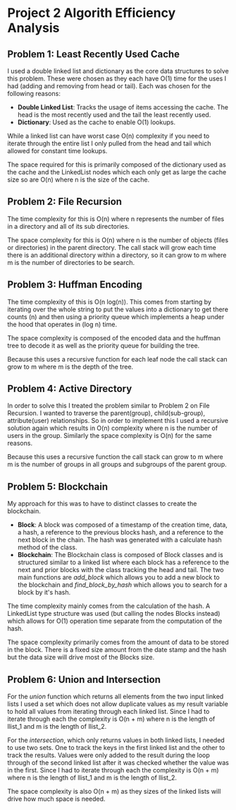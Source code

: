 # Project 2 Algorith Efficiency Analysis

## Problem 1: Least Recently Used Cache

I used a double linked list and dictionary as the core data structures to solve this problem.  These were chosen as they each have O(1) time for the uses I had (adding and removing from head or tail).  Each was chosen for the following reasons:

- **Double Linked List**: Tracks the usage of items accessing the cache.    The head is the most recently used and the tail the least recently used.
- **Dictionary**: Used as the cache to enable O(1) lookups.

While a linked list can have worst case O(n) complexity if you need to iterate through the entire list I only pulled from the head and tail which allowed for constant time lookups.

The space required for this is primarily composed of the dictionary used as the cache and the LinkedList nodes which each only get as large the cache size so are O(n) where n is the size of the cache.

## Problem 2: File Recursion

The time complexity for this is O(n) where n represents the number of files in a directory and all of its sub directories.

The space complexity for this is O(n) where n is the number of objects (files or directories) in the parent directory.  The call stack will grow each time there is an additional directory within a directory, so it can grow to m where m is the number of directories to be search.

## Problem 3: Huffman Encoding

The time complexity of this is O(n log(n)).  This comes from starting by iterating over the whole string to put the values into a dictionary to get there counts (n) and then using a priority queue which implements a heap under the hood that operates in (log n) time.

The space complexity is composed of the encoded data and the huffman tree to decode it as well as the priority queue for building the tree.

Because this uses a recursive function for each leaf node the call stack can grow to m where m is the depth of the tree.  

## Problem 4: Active Directory

In order to solve this I treated the problem similar to Problem 2 on File Recursion.  I wanted to traverse the parent(group), child(sub-group), attribute(user) relationships.  So in order to implement this I used a recursive solution again which results in O(n) complexity where n is the number of users in the group.  Similarly the space complexity is O(n) for the same reasons.

Because this uses a recursive function the call stack can grow to m where m is the number of groups in all groups and subgroups of the parent group.

## Problem 5: Blockchain

My approach for this was to have to distinct classes to create the blockchain.

- **Block**: A block was composed of a timestamp of the creation time, data, a hash, a reference to the previous blocks hash, and a reference to the next block in the chain.  The hash was generated with a calculate hash method of the class.
- **Blockchain**: The Blockchain class is composed of Block classes and is structured similar to a linked list where each block has a reference to the next and prior blocks with the class tracking the head and tail.  The two main functions are *add_block* which allows you to add a new block to the blockchain and *find_block_by_hash* which allows you to search for a block by it's hash.

The time complexity mainly comes from the calculation of the hash.  A LinkedList type structure was used (but calling the nodes Blocks instead) which allows for O(1) operation time separate from the computation of the hash.

The space complexity primarily comes from the amount of data to be stored in the block.  There is a fixed size amount from the date stamp and the hash but the data size will drive most of the Blocks size.

## Problem 6: Union and Intersection

For the *union* function which returns all elements from the two input linked lists I used a set which does not allow duplicate values as my result variable to hold all values from iterating through each linked list.  Since I had to iterate through each the complexity is O(n + m) where n is the length of llist_1 and m is the length of llist_2.

For the *intersection*, which only returns values in both linked lists, I needed to use two sets.  One to track the keys in the first linked list and the other to track the results.  Values were only added to the result during the loop through of the second linked list after it was checked whether the value was in the first.  Since I had to iterate through each the complexity is O(n + m) where n is the length of llist_1 and m is the length of llist_2.

The space complexity is also O(n + m) as they sizes of the linked lists will drive how much space is needed.
